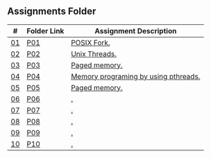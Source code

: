 ## Assignments Folder

|      #      | Folder Link  | Assignment Description                        |
| :---------: | ------------ | --------------------------------------------- |
| [01](./P01) | [P01](./P01) | [POSIX Fork.](./P01)                          |
| [02](./P02) | [P02](./P02) | [Unix Threads.](./P02)                        |
| [03](./P03) | [P03](./P03) | [Paged memory.](./P03)                        |
| [04](./P04) | [P04](./P04) | [Memory programing by using pthreads.](./P04) |
| [05](./P05) | [P05](./P05) | [Paged memory.](./P03)                        |
| [06](./P06) | [P06](./P06) | [.](./P06)                                    |
| [07](./P07) | [P07](./P07) | [.](./P07)                                    |
| [08](./P08) | [P08](./P08) | [.](./P08)                                    |
| [09](./P09) | [P09](./P09) | [.](./P09)                                    |
| [10](./P10) | [P10](./P10) | [.](./P10)                                    |
